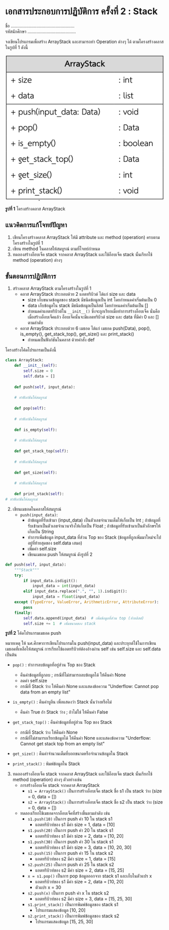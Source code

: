 # เอกสารประกอบการปฏิบัติการ ครั้งที่ 2 : Stack

ชื่อ ..................................................  
รหัสนักศึกษา ......................................

จงเขียนโปรแกรมเพื่อสร้าง ArrayStack และสามารถทำ Operation ต่างๆ ได้ ตามโครงสร้างคลาสในรูปที่ 1 ดังนี้

![img.png](files/image01.png)

**รูปที่ 1** โครงสร้างคลาส ArrayStack

## แนวคิดการแก้โจทย์ปัญหา

1. เขียนโครงสร้างคลาส ArrayStack ให้มี attribute และ method (operation) ครบตามโครงสร้างในรูปที่ 1
2. เขียน method ในคลาสให้สมบูรณ์ ตามที่โจทย์กำหนด
3. ทดลองสร้างอ็อบเจ็ค stack จากคลาส ArrayStack และใช้อ็อบเจ็ค stack นั้นเรียกใช้ method (operation) ต่างๆ

## ขั้นตอนการปฏิบัติการ

1. สร้างคลาส ArrayStack ตามโครงสร้างในรูปที่ 1
    - คลาส ArrayStack ประกอบด้วย 2 แอตทริบิวต์ ได้แก่ size และ data
        - size เก็บขนาดข้อมูลของ stack มีชนิดข้อมูลเป็น int โดยกำหนดค่าเริ่มต้นเป็น 0
        - data เก็บข้อมูลใน stack มีชนิดข้อมูลเป็นลิสต์ โดยกำหนดค่าเริ่มต้นเป็น []
        - กำหนดค่าแอตทริบิวต์ใน `__init__()` ซึ่งจะถูกเรียกเมื่อทำการสร้างอ็อบเจ็ค นั่นคือ เมื่อสร้างอ็อบเจ็คแล้ว
          อ็อบเจ็คนั้นจะมีแอตทริบิวต์ size และ data ที่มีค่า 0 และ [] ตามลำดับ
    - คลาส ArrayStack ประกอบด้วย 6 เมธอด ได้แก่ เมธอด push(Data), pop(), is_empty(), get_stack_top(), get_size() และ
      print_stack()
        - กำหนดเป็นฟังก์ชันในคลาส ด้วยคำสั่ง def

โครงสร้างโค้ดโปรแกรมเป็นดังนี้

```python
class ArrayStack:
    def __init__(self):
        self.size = 0
        self.data = []

    def push(self, input_data):

    # ทำฟังก์ชันให้สมบูรณ์

    def pop(self):

    # ทำฟังก์ชันให้สมบูรณ์

    def is_empty(self):

    # ทำฟังก์ชันให้สมบูรณ์

    def get_stack_top(self):

    # ทำฟังก์ชันให้สมบูรณ์

    def get_size(self):

    # ทำฟังก์ชันให้สมบูรณ์

    def print_stack(self):
# ทำฟังก์ชันให้สมบูรณ์
```

2. เขียนเมธอดในคลาสให้สมบูรณ์
    - `push(input_data)`:
        - ถ้าข้อมูลที่รับเข้ามา (input_data) เป็นตัวเลขจำนวนเต็มให้เก็บเป็น Int ;
          ถ้าข้อมูลที่รับเข้ามาเป็นตัวเลขจำนวนจริงให้เก็บเป็น Float ; ถ้าข้อมูลที่รับเข้ามาเป็นตัวอักษรให้เก็บเป็น
          String
        - ทำการเพิ่มข้อมูล input_data ที่ส่วน Top ของ Stack (ข้อมูลที่ถูกเพิ่มมาใหม่จะไปอยู่ที่ท้ายสุดของ self.data
          เสมอ)
        - เพิ่มค่า self.size
        - เขียนเมธอด push ให้สมบูรณ์ ดังรูปที่ 2

```python
def push(self, input_data):
    """Stack"""
    try:
        if input_data.isdigit():
            input_data = int(input_data)
        elif input_data.replace(".", "", 1).isdigit():
            input_data = float(input_data)
    except (TypeError, ValueError, ArithmeticError, AttributeError):
        pass
    finally:
        self.data.append(input_data)  # เพิ่มข้อมูลที่ส่วน top (ท้ายลิสต์)
        self.size += 1  # เพิ่มขนาดของ stack
```

**รูปที่ 2** โค้ดโปรแกรมเมธอด push

หมายเหตุ ให้ นศ.ศึกษาการเขียนโปรแกรมใน push(input_data) และประยุกต์ใช้ในการเขียนเมธอดที่เหลือให้สมบูรณ์
การเรียกใช้แอตทริบิวท์ต้องอ้างผ่าน self เช่น self.size และ self.data เป็นต้น

- `pop()` : ทำการลบข้อมูลที่อยู่ส่วน Top ของ Stack
    - คืนค่าข้อมูลที่ถูกลบ ; กรณีที่ไม่สามารถลบข้อมูลได้ ให้คืนค่า None
    - ลดค่า self.size
    - กรณีที่ Stack ว่าง ให้คืนค่า None และแสดงข้อความ "Underflow: Cannot pop data from an empty list"

- `is_empty()` : คืนค่าบูลีน เพื่อแสดงว่า Stack นั้นว่างหรือไม่
    - คืนค่า True ถ้า Stack ว่าง ; ถ้าไม่ใช่ ให้คืนค่า False

- `get_stack_top()` : คืนค่าข้อมูลที่อยู่ส่วน Top ของ Stack
    - กรณีที่ Stack ว่าง ให้คืนค่า None
    - กรณีที่ไม่สามารถเรียกข้อมูลได้ ให้คืนค่า None และแสดงข้อความ "Underflow: Cannot get stack top from an empty list"

- `get_size()` : คืนค่าจำนวนเต็มที่บอกขนาดหรือจำนวนข้อมูลใน Stack

- `print_stack()` : พิมพ์ข้อมูลใน Stack

3. ทดลองสร้างอ็อบเจ็ค stack จากคลาส ArrayStack และใช้อ็อบเจ็ค stack นั้นเรียกใช้ method (operation) ต่างๆ ตัวอย่างเช่น
    - การสร้างอ็อบเจ็ค stack จากคลาส ArrayStack
        - `s1 = ArrayStack()` เป็นการสร้างอ็อบเจ็ค stack ชื่อ s1 เป็น stack ว่าง (size = 0, data = [])
        - `s2 = ArrayStack()` เป็นการสร้างอ็อบเจ็ค stack ชื่อ s2 เป็น stack ว่าง (size = 0, data = [])
    - ทดลองเรียกใช้เมธอดจากอ็อบเจ็คที่สร้างขึ้นตามลำดับ เช่น
        - `s1.push(10)` เป็นการ push ค่า 10 ใน stack s1
            - แอตทริบิวท์ของ s1 มีค่า size = 1, data = [10]
        - `s1.push(20)` เป็นการ push ค่า 20 ใน stack s1
            - แอตทริบิวท์ของ s1 มีค่า size = 2, data = [10, 20]
        - `s1.push(30)` เป็นการ push ค่า 30 ใน stack s1
            - แอตทริบิวท์ของ s1 มีค่า size = 3, data = [10, 20, 30]
        - `s2.push(15)` เป็นการ push ค่า 15 ใน stack s2
            - แอตทริบิวท์ของ s2 มีค่า size = 1, data = [15]
        - `s2.push(25)` เป็นการ push ค่า 25 ใน stack s2
            - แอตทริบิวท์ของ s2 มีค่า size = 2, data = [15, 25]
        - `x = s1.pop()` เป็นการ pop ข้อมูลออกจาก stack s1 และเก็บในตัวแปร x
            - แอตทริบิวท์ของ s1 มีค่า size = 2, data = [10, 20]
            - ตัวแปร x = 30
        - `s2.push(x)` เป็นการ push ค่า x ใน stack s2
            - แอตทริบิวท์ของ s2 มีค่า size = 3, data = [15, 25, 30]
        - `s1.print_stack()` เป็นการพิมพ์ข้อมูลของ stack s1
            - โปรแกรมแสดงข้อมูล [10, 20]
        - `s2.print_stack()` เป็นการพิมพ์ข้อมูลของ stack s2
            - โปรแกรมแสดงข้อมูล [15, 25, 30]
